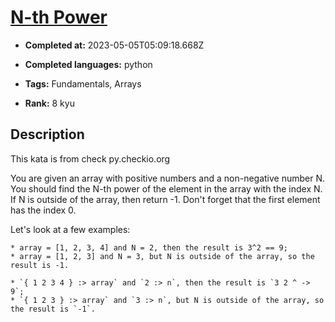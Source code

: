 # [N-th Power](https://www.codewars.com/kata/57d814e4950d8489720008db)

- **Completed at:** 2023-05-05T05:09:18.668Z

- **Completed languages:** python

- **Tags:** Fundamentals, Arrays

- **Rank:** 8 kyu

## Description

This kata is from check py.checkio.org

You are given an array with positive numbers and a non-negative number N. You should find the N-th power of the element in the array with the index N. If N is outside of the array, then return -1. Don't forget that the first element has the index 0.

Let's look at a few examples:

~~~if-not:factor
* array = [1, 2, 3, 4] and N = 2, then the result is 3^2 == 9;
* array = [1, 2, 3] and N = 3, but N is outside of the array, so the result is -1.
~~~

~~~if:factor
* `{ 1 2 3 4 } :> array` and `2 :> n`, then the result is `3 2 ^ -> 9`;
* `{ 1 2 3 } :> array` and `3 :> n`, but N is outside of the array, so the result is `-1`.
~~~